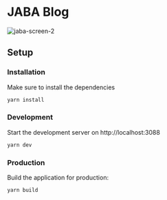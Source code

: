 # JABA Blog

![jaba-screen-2](https://user-images.githubusercontent.com/46084870/196991841-4ccde824-6773-4f8e-95cd-a362cd27fa76.png)

## Setup

### Installation

Make sure to install the dependencies

```bash
yarn install
```

### Development

Start the development server on http://localhost:3088

```bash
yarn dev
```

### Production

Build the application for production:

```bash
yarn build
```
